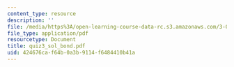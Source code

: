```yaml
---
content_type: resource
description: ''
file: /media/https%3A/open-learning-course-data-rc.s3.amazonaws.com/3-012-fundamentals-of-materials-science-fall-2005/424676caf64b0a3b9114f6484410b41a_quiz3_sol_bond.pdf
file_type: application/pdf
resourcetype: Document
title: quiz3_sol_bond.pdf
uid: 424676ca-f64b-0a3b-9114-f6484410b41a
---
```

